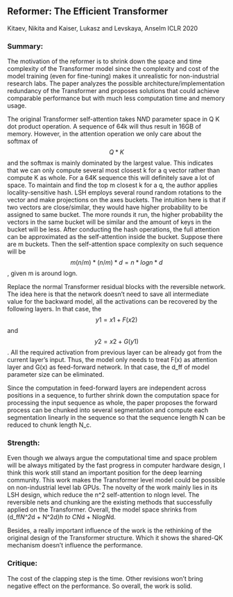 
## Reformer: The Efficient Transformer
Kitaev, Nikita and Kaiser, Lukasz and Levskaya, Anselm
ICLR 2020

### Summary:
The motivation of the reformer is to shrink down the space and time complexity of the Transformer model since the complexity and cost of the model training (even for fine-tuning) makes it unrealistic for non-industrial research labs. The paper analyzes the possible architecture/implementation redundancy of the Transformer and proposes solutions that could achieve comparable performance but with much less computation time and memory usage. 

The original Transformer self-attention takes N*N*D parameter space in Q K dot product operation. A sequence of 64k will thus result in 16GB of memory. However, in the attention operation we only care about the softmax of $$Q*K$$ and the softmax is mainly dominated by the largest value. This indicates that we can only compute several most closest k for a q vector rather  than compute K as whole. For a 64K sequence this will definitely save a lot of space. To maintain and find the top m closest k for a q, the author applies locality-sensitive hash. LSH employs several round random rotations to the vector and make projections on the axes buckets. The intuition here is that if two vectors are close/similar, they would have higher probability to be assigned to same bucket. The more rounds it run, the higher probability the vectors in the same bucket will be similar and the amount of keys in the bucket will be less. After conducting the hash operations, the full attention can be approximated as the self-attention inside the bucket. Suppose there are m buckets. Then the self-attention space complexity on such sequence will be $$m(n/m)* (n/m)*d = n*logn*d$$, given m is around logn.

Replace the normal Transformer residual blocks with the reversible network. The idea here is that the network doesn’t need to save all intermediate value for the backward model, all the activations can be recovered by the following layers. In that case, the  $$y1 = x1 + F(x2)$$ and $$y2 =x2 +G(y1)$$. All the required activation from previous layer can be already got from the current layer’s input. Thus, the model only needs to treat F(x) as attention layer and G(x) as feed-forward network. In that case, the d_ff of model parameter size can be eliminated.

Since the computation in feed-forward layers are independent across positions in a sequence, to further shrink down the computation space for processing the input sequence as whole, the paper proposes the forward process can be chunked into several segmentation and compute each segmentation linearly in the sequence so that the sequence length N can be reduced to chunk length N_c.

### Strength:
Even though we always argue the computational time and space problem will be always mitigated by the fast progress in computer hardware design, I think this work still stand an important position for the deep learning community. This work makes the Transformer level model could be possible on non-industrial level lab GPUs. The novelty of the work mainly lies in its LSH design, which reduce the n^2 self-attention to nlogn level. The reversible nets and chunking are the existing methods that successfully applied on the Transformer. Overall, the model space shrinks from (d_ff*N^2*d + N^2*d)*h to C*N*d + N*logN*d.

Besides, a really important influence of the work is the rethinking of the original design of the Transformer structure. Which it shows the shared-QK mechanism doesn’t influence the performance.

### Critique:
The cost of the clapping step is the time. Other revisions won’t bring negative effect on the performance. So overall, the work is solid.
